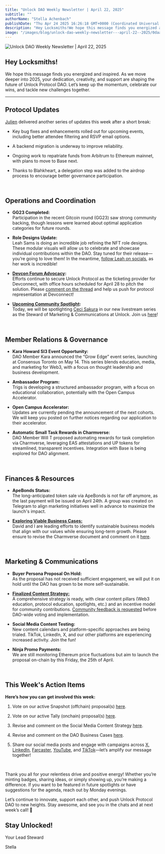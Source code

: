 ```yaml
---
title: "Unlock DAO Weekly Newsletter | April 22, 2025"
subtitle: ""
authorName: "Stella Achenbach"
publishDate: "Thu Apr 24 2025 16:26:18 GMT+0000 (Coordinated Universal Time)"
description: "Hey Locksmiths!We hope this message finds you energized and inspired. As we move deeper into 2025, your dedication, creativity, and support are shaping the future of Unlock Protocol DAO. Let’s keep up the momentum, celebrate our wins, and tackle new challenges together.Protocol UpdatesJulien delivered another series of updates this week after a short break:Key bug fixes and enhancements rolled out for upcoming events, including better attendee filtering and RSVP email options.A backend migrat..."
image: "/images/blog/unlock-dao-weekly-newsletter---april-22--2025/0daa5988025ca3dea53d9e5b26790974.jpg"
---
```


![Unlock DAO Weekly Newsletter | April 22, 2025](https://storage.googleapis.com/papyrus_images/0daa5988025ca3dea53d9e5b26790974.jpg)

<h2 id="h-hey-locksmiths" class="text-3xl font-header">Hey Locksmiths!</h2><p>We hope this message finds you energized and inspired. As we move deeper into 2025, your dedication, creativity, and support are shaping the future of Unlock Protocol DAO. Let’s keep up the momentum, celebrate our wins, and tackle new challenges together.</p><hr><h2 id="h-protocol-updates" class="text-3xl font-header">Protocol Updates</h2><p><a target="_blank" rel="noopener noreferrer nofollow ugc" class="dont-break-out" href="https://www.linkedin.com/in/juliengenestoux/">Julien</a> delivered another series of updates this week after a short break:</p><ul><li><p>Key bug fixes and enhancements rolled out for upcoming events, including better attendee filtering and RSVP email options.</p></li><li><p>A backend migration is underway to improve reliability.</p></li><li><p>Ongoing work to repatriate funds from Arbitrum to Ethereum mainnet, with plans to move to Base next.</p></li><li><p>Thanks to Blahkheart, a delegation step was added to the airdrop process to encourage better governance participation.</p></li></ul><br><h2 id="h-operations-and-coordination" class="text-3xl font-header">Operations and Coordination</h2><ul><li><p><strong>GG23 Completed:</strong> <br>Participation in the recent Gitcoin round (GG23) saw strong community backing, though lessons were learned about optimal application categories for future rounds.</p></li><li><p><strong>Role Designs Update:</strong> <br>Leah Sams is doing an incredible job refining the NFT role designs. These modular visuals will allow us to celebrate and showcase individual contributions within the DAO. Stay tuned for their release—you’re going to love them! In the meantime, <a target="_blank" rel="noopener noreferrer nofollow ugc" class="dont-break-out" href="https://www.instagram.com/powerofwomenart/?hl=de">follow Leah on socials</a>, as her work is incredible!</p></li><li><p><a target="_blank" rel="noopener noreferrer nofollow ugc" class="dont-break-out" href="https://forum.devcon.org/t/dip-67-onchain-ticketing-for-everyone-for-devconnect-2025/6261?u=stellaachenbach"><strong>Devcon Forum Advocacy</strong></a><strong>:</strong> <br>Efforts continue to secure Unlock Protocol as the ticketing provider for Devconnect, with office hours scheduled for April 28 to pitch the solution. Please <a target="_blank" rel="noopener noreferrer nofollow ugc" class="dont-break-out" href="https://forum.devcon.org/t/dip-67-onchain-ticketing-for-everyone-for-devconnect-2025/6261?u=stellaachenbach">comment on the thread</a> and help us push for protocol representation at Devconnect!</p></li><li><p><a target="_blank" rel="noopener noreferrer nofollow ugc" class="dont-break-out" href="https://app.unlock-protocol.com/event/community-spotlight-ceci-sakura"><strong>Upcoming Community Spotlight</strong></a><strong>:</strong> <br>Today, we will be spotlighting <a target="_blank" rel="noopener noreferrer nofollow ugc" class="dont-break-out" href="https://www.linkedin.com/in/cecilia-contreras-castro/">Ceci Sakura</a> in our new livestream series as the Steward of Marketing &amp; Communications at Unlock. Join us <a target="_blank" rel="noopener noreferrer nofollow ugc" class="dont-break-out" href="https://t.co/A5v5YZ5OdQ">here</a>!</p></li></ul><br><h2 id="h-member-relations-and-governance" class="text-3xl font-header">Member Relations &amp; Governance</h2><ul><li><p><strong>Kara Howard SI3 Event Opportunity:</strong> <br>DAO Member Kara announced the “Grow Edge” event series, launching at Consensus Toronto on May 14. This series blends education, media, and marketing for Web3, with a focus on thought leadership and business development.</p></li><li><p><strong>Ambassador Program:</strong> <br>Trigs is developing a structured ambassador program, with a focus on educational collaboration, potentially with the Open Campus Accelerator.</p></li><li><p><strong>Open Campus Accelerator:</strong><br>Updates are currently pending the announcement of the next cohorts. We will keep you posted on further notices regarding our application to their accelerator.</p></li><li><p><strong>Automatic Small Task Rewards in Charmverse:</strong> <br>DAO Member Will T proposed automating rewards for task completion via Charmverse, leveraging EAS attestations and UP tokens for streamlined, transparent incentives. Integration with Base is being explored for DAO alignment.</p><br></li></ul><h2 id="h-finances-and-resources" class="text-3xl font-header">Finances &amp; Resources</h2><ul><li><p><strong>ApeBonds Status:</strong> <br>The long-anticipated token sale via ApeBonds is not far off anymore, as the last payment will be issued on April 24th. A group was created on Telegram to align marketing initiatives well in advance to maximize the launch's impact.</p></li><li><p><a target="_blank" rel="noopener noreferrer nofollow ugc" class="dont-break-out" href="https://app.charmverse.io/unlock-dao/unlock-dao-self-sustainability-plan-6662548747155186"><strong>Exploring Viable Business Cases:</strong> </a><br>David and I are leading efforts to identify sustainable business models that align with our values while ensuring long-term growth. Please ensure to revise the Charmverse document and comment on it <a target="_blank" rel="noopener noreferrer nofollow ugc" class="dont-break-out" href="https://app.charmverse.io/unlock-dao/unlock-dao-self-sustainability-plan-6662548747155186">here</a>.</p><br></li></ul><h2 id="h-marketing-and-communications" class="text-3xl font-header">Marketing &amp; Communications</h2><ul><li><p><strong>Buyer Persona Proposal On Hold:</strong> <br>As the proposal has not received sufficient engagement, we will put it on hold until the DAO has grown to be more self-sustainable. </p></li><li><p><a target="_blank" rel="noopener noreferrer nofollow ugc" class="dont-break-out" href="https://app.charmverse.io/unlock-dao/social-media-content-strategy-18833363149069626"><strong>Finalized Content Strategy:</strong> </a><br>A comprehensive strategy is ready, with clear content pillars (Web3 education, protocol education, spotlights, etc.) and an incentive model for community contributions. <a target="_blank" rel="noopener noreferrer nofollow ugc" class="dont-break-out" href="https://app.charmverse.io/unlock-dao/social-media-content-strategy-18833363149069626">Community feedback is requested</a> before DAO-wide voting and implementation.</p></li><li><p><strong>Social Media Content Testing:</strong> <br>New content calendars and platform-specific approaches are being trialed. TikTok, LinkedIn, X, and our other platforms are experiencing increased activity. Join the fun!</p></li><li><p><strong>Ninja Promo Payments:</strong> <br>We are still monitoring Ethereum price fluctuations but aim to launch the proposal on-chain by this Friday, the 25th of April.</p><br></li></ul><h2 id="h-this-weeks-action-items" class="text-3xl font-header">This Week's Action Items</h2><p><strong>Here’s how you can get involved this week:</strong></p><ol><li><p>Vote on our active Snapshot (offchain) proposal(s) <a target="_blank" rel="noopener noreferrer nofollow ugc" class="dont-break-out" href="https://snapshot.box/#/s:unlock-dao.eth">here</a>.</p></li><li><p>Vote on our active Tally (onchain) proposal(s) <a target="_blank" rel="noopener noreferrer nofollow ugc" class="dont-break-out" href="https://www.tally.xyz/gov/unlock-protocol">here</a>.</p></li><li><p>Revise and comment on the Social Media Content Strategy <a target="_blank" rel="noopener noreferrer nofollow ugc" class="dont-break-out" href="https://app.charmverse.io/unlock-dao/social-media-content-strategy-18833363149069626">here</a>.</p></li><li><p>Revise and comment on the DAO Business Cases <a target="_blank" rel="noopener noreferrer nofollow ugc" class="dont-break-out" href="https://app.charmverse.io/unlock-dao/unlock-dao-self-sustainability-plan-6662548747155186">here</a>.</p></li><li><p>Share our social media posts and engage with campaigns across <a target="_blank" rel="noopener noreferrer nofollow ugc" class="dont-break-out" href="https://x.com/UnlockProtocol">X</a>, <a target="_blank" rel="noopener noreferrer nofollow ugc" class="dont-break-out" href="https://www.linkedin.com/company/unlock-protocol-dao/">LinkedIn</a>, <a target="_blank" rel="noopener noreferrer nofollow ugc" class="dont-break-out" href="https://warpcast.com/unlock-protocol">Farcaster</a>, <a target="_blank" rel="noopener noreferrer nofollow ugc" class="dont-break-out" href="https://www.youtube.com/@UnlockProtocol">YouTube</a>, and <a target="_blank" rel="noopener noreferrer nofollow ugc" class="dont-break-out" href="https://www.tiktok.com/@unlock.dao?_t=ZT-8sqNLXE6lfn&amp;_r=1">TikTok</a>—let’s amplify our message together!</p></li></ol><br><p>Thank you all for your relentless drive and positive energy! Whether you’re minting badges, sharing ideas, or simply showing up, you’re making a difference. If you want to be featured in future spotlights or have suggestions for the agenda, reach out by Monday evenings.</p><p>Let’s continue to innovate, support each other, and push Unlock Protocol DAO to new heights. Stay awesome, and see you in the chats and at next week’s call! <span data-name="purple_heart" class="emoji" data-type="emoji">💜</span></p><h2 id="h-stay-unlocked" class="text-3xl font-header">Stay Unlocked!</h2><p>Your Lead Steward</p><p>Stella</p><br>
